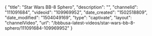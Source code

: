 {
    "title": "Star Wars BB-8 Sphero",
    "description": "",
    "channelid": "111091684",
    "videoid": "109969952",
    "date_created": "1502518809",
    "date_modified": "1504049169",
    "type": "captivate",
    "layout": "channelVideo",
    "url": "\/bbbusa-latest-videos\/star-wars-bb-8-sphero\/111091684-109969952"
}